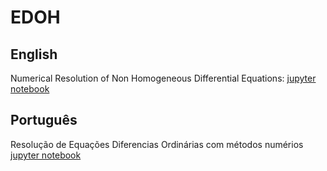# EDOH

## English
Numerical Resolution of Non Homogeneous Differential Equations: [jupyter notebook](https://github.com/natanaelfneto/edoh/blob/trad_en/EDOH_en.ipynb)


## Português
Resolução de Equações Diferencias Ordinárias  com métodos numérios [jupyter notebook](https://github.com/natanaelfneto/edoh/blob/trad_en/EDOH_pt.ipynb)
